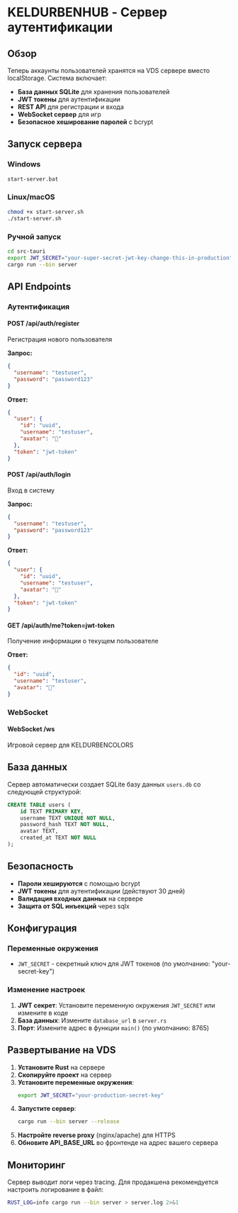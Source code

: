 # KELDURBENHUB - Сервер аутентификации

## Обзор

Теперь аккаунты пользователей хранятся на VDS сервере вместо localStorage. Система включает:

- **База данных SQLite** для хранения пользователей
- **JWT токены** для аутентификации
- **REST API** для регистрации и входа
- **WebSocket сервер** для игр
- **Безопасное хеширование паролей** с bcrypt

## Запуск сервера

### Windows
```bash
start-server.bat
```

### Linux/macOS
```bash
chmod +x start-server.sh
./start-server.sh
```

### Ручной запуск
```bash
cd src-tauri
export JWT_SECRET="your-super-secret-jwt-key-change-this-in-production"
cargo run --bin server
```

## API Endpoints

### Аутентификация

#### POST /api/auth/register
Регистрация нового пользователя

**Запрос:**
```json
{
  "username": "testuser",
  "password": "password123"
}
```

**Ответ:**
```json
{
  "user": {
    "id": "uuid",
    "username": "testuser",
    "avatar": "🐶"
  },
  "token": "jwt-token"
}
```

#### POST /api/auth/login
Вход в систему

**Запрос:**
```json
{
  "username": "testuser",
  "password": "password123"
}
```

**Ответ:**
```json
{
  "user": {
    "id": "uuid",
    "username": "testuser",
    "avatar": "🐶"
  },
  "token": "jwt-token"
}
```

#### GET /api/auth/me?token=jwt-token
Получение информации о текущем пользователе

**Ответ:**
```json
{
  "id": "uuid",
  "username": "testuser",
  "avatar": "🐶"
}
```

### WebSocket

#### WebSocket /ws
Игровой сервер для KELDURBENCOLORS

## База данных

Сервер автоматически создает SQLite базу данных `users.db` со следующей структурой:

```sql
CREATE TABLE users (
    id TEXT PRIMARY KEY,
    username TEXT UNIQUE NOT NULL,
    password_hash TEXT NOT NULL,
    avatar TEXT,
    created_at TEXT NOT NULL
);
```

## Безопасность

- **Пароли хешируются** с помощью bcrypt
- **JWT токены** для аутентификации (действуют 30 дней)
- **Валидация входных данных** на сервере
- **Защита от SQL инъекций** через sqlx

## Конфигурация

### Переменные окружения

- `JWT_SECRET` - секретный ключ для JWT токенов (по умолчанию: "your-secret-key")

### Изменение настроек

1. **JWT секрет**: Установите переменную окружения `JWT_SECRET` или измените в коде
2. **База данных**: Измените `database_url` в `server.rs`
3. **Порт**: Измените адрес в функции `main()` (по умолчанию: 8765)

## Развертывание на VDS

1. **Установите Rust** на сервере
2. **Скопируйте проект** на сервер
3. **Установите переменные окружения**:
   ```bash
   export JWT_SECRET="your-production-secret-key"
   ```
4. **Запустите сервер**:
   ```bash
   cargo run --bin server --release
   ```
5. **Настройте reverse proxy** (nginx/apache) для HTTPS
6. **Обновите API_BASE_URL** во фронтенде на адрес вашего сервера

## Мониторинг

Сервер выводит логи через tracing. Для продакшена рекомендуется настроить логирование в файл:

```bash
RUST_LOG=info cargo run --bin server > server.log 2>&1
```

